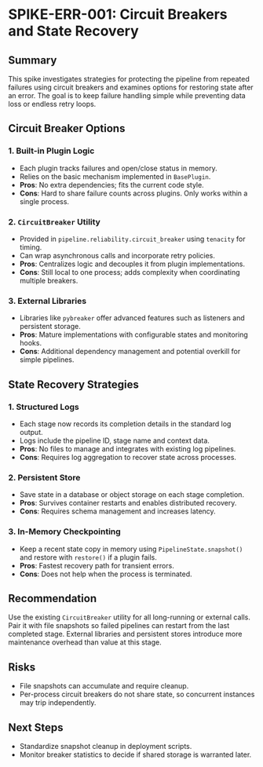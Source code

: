 # SPIKE-ERR-001: Circuit Breakers and State Recovery

## Summary
This spike investigates strategies for protecting the pipeline from repeated failures using circuit breakers and examines options for restoring state after an error. The goal is to keep failure handling simple while preventing data loss or endless retry loops.

## Circuit Breaker Options
### 1. Built-in Plugin Logic
- Each plugin tracks failures and open/close status in memory.
- Relies on the basic mechanism implemented in `BasePlugin`.
- **Pros**: No extra dependencies; fits the current code style.
- **Cons**: Hard to share failure counts across plugins. Only works within a single process.

### 2. `CircuitBreaker` Utility
- Provided in `pipeline.reliability.circuit_breaker` using `tenacity` for timing.
- Can wrap asynchronous calls and incorporate retry policies.
- **Pros**: Centralizes logic and decouples it from plugin implementations.
- **Cons**: Still local to one process; adds complexity when coordinating multiple breakers.

### 3. External Libraries
- Libraries like `pybreaker` offer advanced features such as listeners and persistent storage.
- **Pros**: Mature implementations with configurable states and monitoring hooks.
- **Cons**: Additional dependency management and potential overkill for simple pipelines.

## State Recovery Strategies
### 1. Structured Logs
- Each stage now records its completion details in the standard log output.
- Logs include the pipeline ID, stage name and context data.
- **Pros**: No files to manage and integrates with existing log pipelines.
- **Cons**: Requires log aggregation to recover state across processes.

### 2. Persistent Store
- Save state in a database or object storage on each stage completion.
- **Pros**: Survives container restarts and enables distributed recovery.
- **Cons**: Requires schema management and increases latency.

### 3. In-Memory Checkpointing
- Keep a recent state copy in memory using `PipelineState.snapshot()` and restore with `restore()` if a plugin fails.
- **Pros**: Fastest recovery path for transient errors.
- **Cons**: Does not help when the process is terminated.

## Recommendation
Use the existing `CircuitBreaker` utility for all long-running or external calls. Pair it with file snapshots so failed pipelines can restart from the last completed stage. External libraries and persistent stores introduce more maintenance overhead than value at this stage.

## Risks
- File snapshots can accumulate and require cleanup.
- Per-process circuit breakers do not share state, so concurrent instances may trip independently.

## Next Steps
- Standardize snapshot cleanup in deployment scripts.
- Monitor breaker statistics to decide if shared storage is warranted later.
